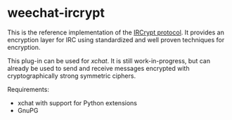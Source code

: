weechat-ircrypt
===============

This is the reference implementation of the [IRCrypt
protocol](https://github.com/IRCrypt/documentation). It provides an encryption
layer for IRC using standardized and well proven techniques for encryption.

This plug-in can be used for *xchat*. It is still work-in-progress, but can
already be used to send and receive messages encrypted with cryptographically
strong symmetric ciphers.

Requirements:

 - xchat with support for Python extensions
 - GnuPG
